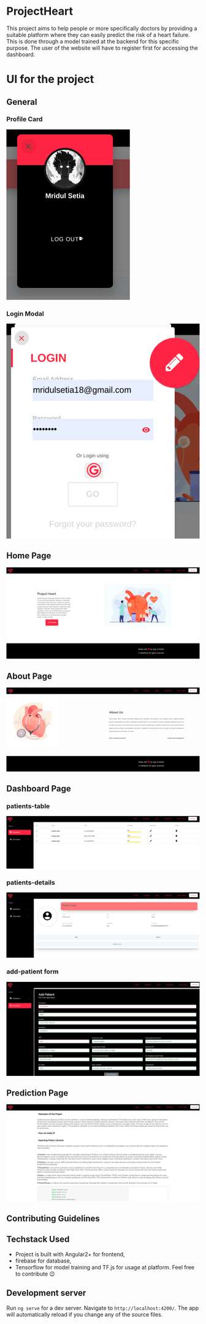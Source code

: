 # ProjectHeart

This project aims to help people or more specifically doctors by providing a suitable platform where they can easily predict the risk of a heart failure. This is done through a model trained at the backend for this specific purpose. The user of the website will have to register first for accessing the dashboard.

# UI for the project

## General
### Profile Card
![profile-card](https://github.com/lulz-sec-18/project-heart/blob/main/Readme%20assets/profile-card.png)

### Login Modal
![login-modal](https://github.com/lulz-sec-18/project-heart/blob/main/Readme%20assets/logn-modal.png)

## Home Page
![home-page](https://github.com/lulz-sec-18/project-heart/blob/main/Readme%20assets/home-page.png)
## About Page
![about-page](https://github.com/lulz-sec-18/project-heart/blob/main/Readme%20assets/about-page.png)

## Dashboard Page
### patients-table
![patients-table](https://github.com/lulz-sec-18/project-heart/blob/main/Readme%20assets/dashboard.png)
### patients-details
![patients-details](https://github.com/lulz-sec-18/project-heart/blob/main/Readme%20assets/patient-details.png)
### add-patient form
![add-patient](https://github.com/lulz-sec-18/project-heart/blob/main/Readme%20assets/add-patient.png)

## Prediction Page
![prediction-page](https://github.com/lulz-sec-18/project-heart/blob/main/Readme%20assets/prediction-page.png)


















## Contributing Guidelines

## Techstack Used
* Project is built with Angular2+ for frontend,
* firebase for database,
* Tensorflow for model training and TF.js for usage at platform.
Feel free to contribute 😉
## Development server

Run `ng serve` for a dev server. Navigate to `http://localhost:4200/`. The app will automatically reload if you change any of the source files.
